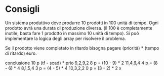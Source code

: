 # Consigli

Un sistema produttivo deve produrre 10 prodotti in 100 unità di tempo. Ogni prodotto
avrà una durata di produzione diversa. (il 100 è completamente inutile, basta fare 1
prodotto in massimo 10 unità di tempo). Si può implementare la logica degli array per risolvere
il problema.

Se il prodotto viene completato in ritardo bisogna pagare (priorità) \* (tempo di ritardo) euro.


conclusione  10    p (tf - scad) * prio
9,2,9,2      8     p = (10 - 9) * 2
11,4,6,4     4     p = (8 - 6) * 4
8,1,5,4      3     p = (4 - 5) * 4
10,3,2,2     0     p = (3 - 2) * 2 x
